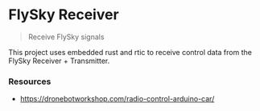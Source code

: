 # FlySky Receiver  
> Receive FlySky signals

This project uses embedded rust and rtic to receive control data from the FlySky Receiver + Transmitter. 

### Resources

- https://dronebotworkshop.com/radio-control-arduino-car/